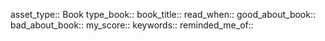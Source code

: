 asset_type:: Book
type_book:: 
book_title::
read_when::
good_about_book:: 
bad_about_book::
my_score::
keywords:: 
reminded_me_of::